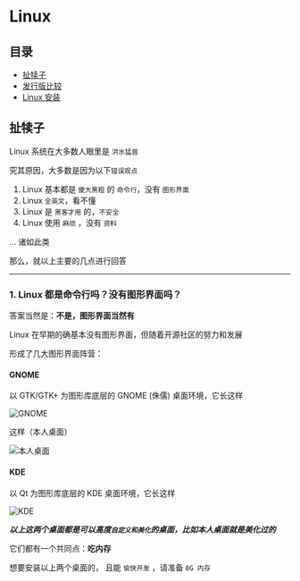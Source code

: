# Linux

## 目录

- [扯犊子](#扯犊子)
- [发行版比较](#发行版比较)
- [Linux 安装]()

## 扯犊子

Linux 系统在大多数人眼里是 `洪水猛兽`

究其原因，大多数是因为以下`错误观点`

1. Linux 基本都是 `傻大黑粗` 的 `命令行`，没有 `图形界面`
2. Linux `全英文`，看不懂
3. Linux 是 `黑客才用` 的，`不安全`
4. Linux 使用 `麻烦` ，没有 `资料`

... 诸如此类

那么，就以上主要的几点进行回答

----------------------------

### 1. Linux 都是命令行吗？没有图形界面吗？

答案当然是：**不是，图形界面当然有**

Linux 在早期的确基本没有图形界面，但随着开源社区的努力和发展

形成了几大图形界面阵营：

#### GNOME

以 GTK/GTK+ 为图形库底层的 GNOME (侏儒) 桌面环境，它长这样

![GNOME](https://www.gnome.org/wp-content/uploads/2010/09/activities-overview.jpg)

这样（本人桌面）

![本人桌面](https://ws1.sinaimg.cn/large/e1413d51gy1frghq20nsvj21hc0u0u0x.jpg)

#### KDE

以 Qt 为图形库底层的 KDE 桌面环境，它长这样

![KDE](https://ws1.sinaimg.cn/large/e1413d51gy1frgk2c5lb9j20k00b9wey.jpg)

***以上这两个桌面都是可以高度`自定义和美化`的桌面，比如本人桌面就是美化过的***

它们都有一个共同点：**吃内存**

想要安装以上两个桌面的， 且能 `愉快开发` ，请准备 `8G 内存`
